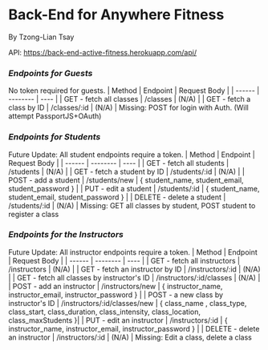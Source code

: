 # Back-End for Anywhere Fitness
By Tzong-Lian Tsay

API: https://back-end-active-fitness.herokuapp.com/api/

### **_Endpoints for Guests_**
No token required for guests.
| Method | Endpoint | Request Body |
| ------ | -------- | ---- |
| GET - fetch all classes | /classes | (N/A) |
| GET - fetch a class by ID | /classes/:id | (N/A) | 
Missing: POST for login with Auth. (Will attempt PassportJS+OAuth)

### **_Endpoints for Students_**
Future Update: All student endpoints require a token.
| Method | Endpoint | Request Body |
| ------ | -------- | ---- | 
| GET - fetch all students | /students | (N/A) |
| GET - fetch a student by ID | /students/:id | (N/A) |
| POST - add a student | /students/new | { student_name, student_email, student_password } | 
| PUT - edit a student | /students/:id | { student_name, student_email, student_password } | 
| DELETE - delete a student | /students/:id | (N/A) | 
Missing: GET all classes by student, POST student to register a class

### **_Endpoints for the Instructors_**
Future Update: All instructor endpoints require a token.
| Method | Endpoint | Request Body | 
| ------ | -------- | ---- | 
| GET - fetch all instructors | /instructors | (N/A) |
| GET - fetch an instructor by ID | /instructors/:id | (N/A) |
| GET - fetch all classes by instructor's ID | /instructors/:id/classes | (N/A) | 
| POST - add an instructor | /instructors/new | { instructor_name, instructor_email, instructor_password } | 
| POST - a new class by instructor's ID | /instructors/:id/classes/new | { class_name , class_type, class_start, class_duration, class_intensity, class_location, class_maxStudents }| 
| PUT - edit an instructor | /instructors/:id | { instructor_name, instructor_email, instructor_password } | 
| DELETE - delete an instructor | /instructors/:id | (N/A) | 
Missing: Edit a class, delete a class

